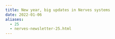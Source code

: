 ```yaml
---
title: New year, big updates in Nerves systems
date: 2022-01-06
aliases:
  - 25
  - nerves-newsletter-25.html
---
```

